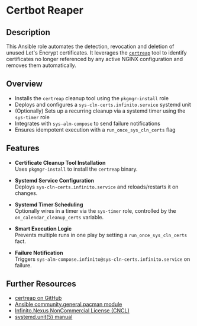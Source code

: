 # Certbot Reaper

## Description

This Ansible role automates the detection, revocation and deletion of unused Let's Encrypt certificates. It leverages the [`certreap`](https://github.com/kevinveenbirkenbach/certreap) tool to identify certificates no longer referenced by any active NGINX configuration and removes them automatically.

## Overview

- Installs the `certreap` cleanup tool using the `pkgmgr-install` role
- Deploys and configures a `sys-cln-certs.infinito.service` systemd unit
- (Optionally) Sets up a recurring cleanup via a systemd timer using the `sys-timer` role
- Integrates with `sys-alm-compose` to send failure notifications
- Ensures idempotent execution with a `run_once_sys_cln_certs` flag

## Features

- **Certificate Cleanup Tool Installation**  
  Uses `pkgmgr-install` to install the `certreap` binary.

- **Systemd Service Configuration**  
  Deploys `sys-cln-certs.infinito.service` and reloads/restarts it on changes.

- **Systemd Timer Scheduling**  
  Optionally wires in a timer via the `sys-timer` role, controlled by the `on_calendar_cleanup_certs` variable.

- **Smart Execution Logic**  
  Prevents multiple runs in one play by setting a `run_once_sys_cln_certs` fact.

- **Failure Notification**  
  Triggers `sys-alm-compose.infinito@sys-cln-certs.infinito.service` on failure.

## Further Resources

- [certreap on GitHub](https://github.com/kevinveenbirkenbach/certreap)  
- [Ansible community.general.pacman module](https://docs.ansible.com/ansible/latest/collections/community/general/pacman_module.html)  
- [Infinito.Nexus NonCommercial License (CNCL)](https://s.infinito.nexus/license)  
- [systemd.unit(5) manual](https://www.freedesktop.org/software/systemd/man/systemd.unit.html)  

